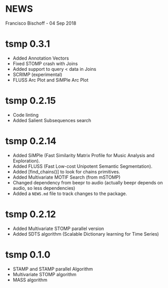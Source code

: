 NEWS
================
Francisco Bischoff
\- 04 Sep 2018

<!-- NEWS.md is generated from NEWS.Rmd. Please edit that file -->

# tsmp 0.3.1

  - Added Annotation Vectors
  - Fixed STOMP crash with Joins
  - Added support to query \< data in Joins
  - SCRIMP (experimental)
  - FLUSS Arc Plot and SiMPle Arc Plot

# tsmp 0.2.15

  - Code linting
  - Added Salient Subsequences search

# tsmp 0.2.14

  - Added SiMPle (Fast Similarity Matrix Profile for Music Analysis and
    Exploration).
  - Added FLUSS (Fast Low-cost Unipotent Semantic Segmentation).
  - Added \[find\_chains()\] to look for chains primitives.
  - Added Multivariate MOTIF Search (from mSTOMP)
  - Changed dependency from beepr to audio (actually beepr depends on
    audio, so less dependencies)
  - Added a `NEWS.md` file to track changes to the package.

# tsmp 0.2.12

  - Added Multivariate STOMP parallel version
  - Added SDTS algorithm (Scalable Dictionary learning for Time Series)

# tsmp 0.1.0

  - STAMP and STAMP parallel Algorithm
  - Multivariate STOMP algorithm
  - MASS algorithm
